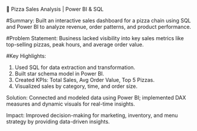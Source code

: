  
🍕 Pizza Sales Analysis | Power BI & SQL

#Summary:
   Built an interactive sales dashboard for a pizza chain using SQL and Power BI to analyze revenue, order patterns, and product performance.

#Problem Statement:
   Business lacked visibility into key sales metrics like top-selling pizzas, peak hours, and average order value.

#Key Highlights:
  1. Used SQL for data extraction and transformation.
  2. Built star schema model in Power BI.
  3. Created KPIs: Total Sales, Avg Order Value, Top 5 Pizzas.
  4. Visualized sales by category, time, and order size.

Solution:
   Connected and modeled data using Power BI; implemented DAX measures and dynamic visuals for real-time insights.

Impact:
   Improved decision-making for marketing, inventory, and menu strategy by providing data-driven insights.
